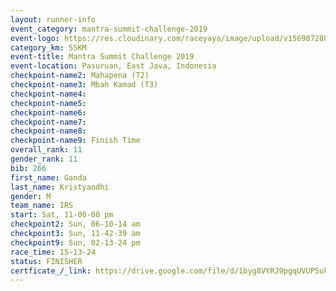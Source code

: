 ```yaml
---
layout: runner-info 
event_category: mantra-summit-challenge-2019 
event-logo: https://res.cloudinary.com/raceyaya/image/upload/v1569072809/logo/mantra-image_segrbx.jpg
category_km: 55KM 
event-title: Mantra Summit Challenge 2019 
event-location: Pasuruan, East Java, Indonesia 
checkpoint-name2: Mahapena (T2) 
checkpoint-name3: Mbah Kamad (T3) 
checkpoint-name4: 
checkpoint-name5: 
checkpoint-name6: 
checkpoint-name7: 
checkpoint-name8: 
checkpoint-name9: Finish Time
overall_rank: 11
gender_rank: 11
bib: 266
first_name: Ganda
last_name: Kristyandhi
gender: M
team_name: IRS
start: Sat, 11-00-00 pm
checkpoint2: Sun, 06-10-14 am
checkpoint3: Sun, 11-42-39 am
checkpoint9: Sun, 02-13-24 pm
race_time: 15-13-24
status: FINISHER
certficate_/_link: https://drive.google.com/file/d/1byg8VYRJ9pgqUVUP5uk3I70rW6aDFBGY/view?usp=sharing
---
```

